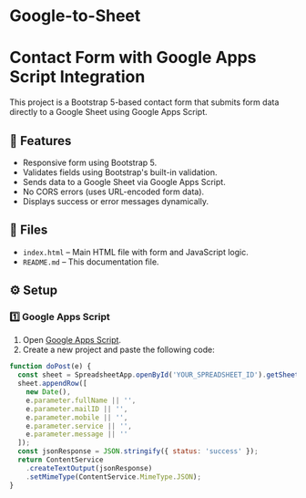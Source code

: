 # Google-to-Sheet
# Contact Form with Google Apps Script Integration

This project is a Bootstrap 5-based contact form that submits form data directly to a Google Sheet using Google Apps Script.

## 🚀 Features
- Responsive form using Bootstrap 5.
- Validates fields using Bootstrap's built-in validation.
- Sends data to a Google Sheet via Google Apps Script.
- No CORS errors (uses URL-encoded form data).
- Displays success or error messages dynamically.

## 📁 Files
- `index.html` – Main HTML file with form and JavaScript logic.
- `README.md` – This documentation file.

## ⚙️ Setup

### 1️⃣ Google Apps Script
1. Open [Google Apps Script](https://script.google.com/).
2. Create a new project and paste the following code:

```javascript
function doPost(e) {
  const sheet = SpreadsheetApp.openById('YOUR_SPREADSHEET_ID').getSheetByName('Sheet1');
  sheet.appendRow([
    new Date(),
    e.parameter.fullName || '',
    e.parameter.mailID || '',
    e.parameter.mobile || '',
    e.parameter.service || '',
    e.parameter.message || ''
  ]);
  const jsonResponse = JSON.stringify({ status: 'success' });
  return ContentService
    .createTextOutput(jsonResponse)
    .setMimeType(ContentService.MimeType.JSON);
}
